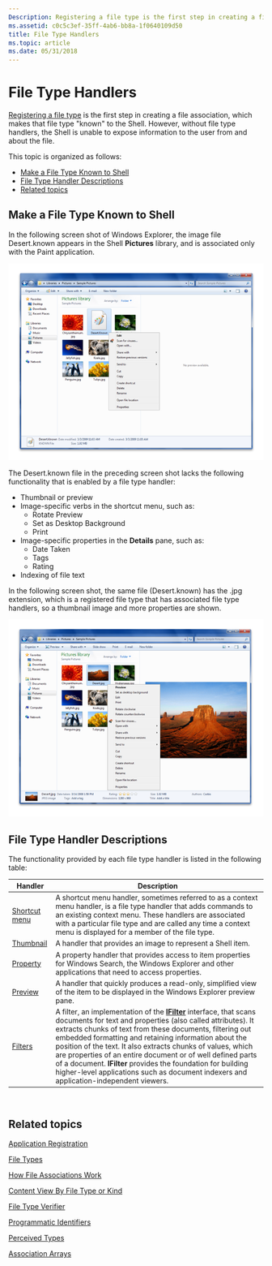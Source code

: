 ```yaml
---
Description: Registering a file type is the first step in creating a file association, which makes that file type &\#0034;known&\#0034; to the Shell. However, without file type handlers, the Shell is unable to expose information to the user from and about the file.
ms.assetid: c0c5c3ef-35ff-4ab6-bb8a-1f0640109d50
title: File Type Handlers
ms.topic: article
ms.date: 05/31/2018
---
```


# File Type Handlers

[Registering a file type](fa-how-work.md) is the first step in creating a file association, which makes that file type "known" to the Shell. However, without file type handlers, the Shell is unable to expose information to the user from and about the file.

This topic is organized as follows:

-   [Make a File Type Known to Shell](#make-a-file-type-known-to-shell)
-   [File Type Handler Descriptions](#file-type-handler-descriptions)
-   [Related topics](#related-topics)

## Make a File Type Known to Shell

In the following screen shot of Windows Explorer, the image file Desert.known appears in the Shell **Pictures** library, and is associated only with the Paint application.

![screen shot showing explorer opening an image with no file type](images/file-assoc/fileassoc-filetypehandler.png)

The Desert.known file in the preceding screen shot lacks the following functionality that is enabled by a file type handler:

-   Thumbnail or preview
-   Image-specific verbs in the shortcut menu, such as:
    -   Rotate Preview
    -   Set as Desktop Background
    -   Print
-   Image-specific properties in the **Details** pane, such as:
    -   Date Taken
    -   Tags
    -   Rating
-   Indexing of file text

In the following screen shot, the same file (Desert.known) has the .jpg extension, which is a registered file type that has associated file type handlers, so a thumbnail image and more properties are shown.

![image with a registered file type and associated file type handlers](images/file-assoc/fileassoc-filetypehandler-2ndex.png)

## File Type Handler Descriptions

The functionality provided by each file type handler is listed in the following table:



| Handler                                                      | Description                                                                                                                                                                                                                                                                                                                                                                                                                                                                                                                                                             |
|--------------------------------------------------------------|-------------------------------------------------------------------------------------------------------------------------------------------------------------------------------------------------------------------------------------------------------------------------------------------------------------------------------------------------------------------------------------------------------------------------------------------------------------------------------------------------------------------------------------------------------------------------|
| [Shortcut menu](context-menu-handlers.md)                   | A shortcut menu handler, sometimes referred to as a context menu handler, is a file type handler that adds commands to an existing context menu. These handlers are associated with a particular file type and are called any time a context menu is displayed for a member of the file type.                                                                                                                                                                                                                                                                           |
| [Thumbnail](thumbnail-providers.md)                         | A handler that provides an image to represent a Shell item.                                                                                                                                                                                                                                                                                                                                                                                                                                                                                                             |
| [Property](https://msdn.microsoft.com/en-us/library/Cc144129(v=VS.85).aspx) | A property handler that provides access to item properties for Windows Search, the Windows Explorer and other applications that need to access properties.                                                                                                                                                                                                                                                                                                                                                                                                              |
| [Preview](preview-handlers.md)                              | A handler that quickly produces a read-only, simplified view of the item to be displayed in the Windows Explorer preview pane.                                                                                                                                                                                                                                                                                                                                                                                                                                          |
| [Filters](https://msdn.microsoft.com/en-us/library/Bb266533(v=VS.85).aspx)              | A filter, an implementation of the [**IFilter**](https://msdn.microsoft.com/library/Bb266451(v=VS.85).aspx) interface, that scans documents for text and properties (also called attributes). It extracts chunks of text from these documents, filtering out embedded formatting and retaining information about the position of the text. It also extracts chunks of values, which are properties of an entire document or of well defined parts of a document. **IFilter** provides the foundation for building higher-level applications such as document indexers and application-independent viewers. |



 

## Related topics

<dl> <dt>

[Application Registration](app-registration.md)
</dt> <dt>

[File Types](fa-file-types.md)
</dt> <dt>

[How File Associations Work](fa-how-work.md)
</dt> <dt>

[Content View By File Type or Kind](prophand-content-view.md)
</dt> <dt>

[File Type Verifier](file-type-verifier.md)
</dt> <dt>

[Programmatic Identifiers](fa-progids.md)
</dt> <dt>

[Perceived Types](fa-perceivedtypes.md)
</dt> <dt>

[Association Arrays](fa-associationarray.md)
</dt> </dl>

 

 



